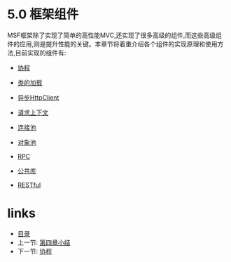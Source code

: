 # 5.0 框架组件

MSF框架除了实现了简单的高性能MVC,还实现了很多高级的组件,而这些高级组件的应用,则是提升性能的关键。本章节将着重介绍各个组件的实现原理和使用方法,目前实现的组件有:

- [协程](5.1-协程.md)

- [类的加载](5.2-类的加载.md)

- [异步HttpClient](5.3-异步HttpClient.md)

- [请求上下文](5.4-请求上下文.md)

- [连接池](5.5-连接池.md)

- [对象池](5.6-对象池.md)

- [RPC](5.7-RPC.md)

- [公共库](5.8-公共库.md)

- [RESTful](5.9-RESTful.md)

# links
  * [目录](../README.md)
  * 上一节: [第四章小结](../chapter-4/4.8-小结.md)
  * 下一节: [协程](5.1-协程.md)